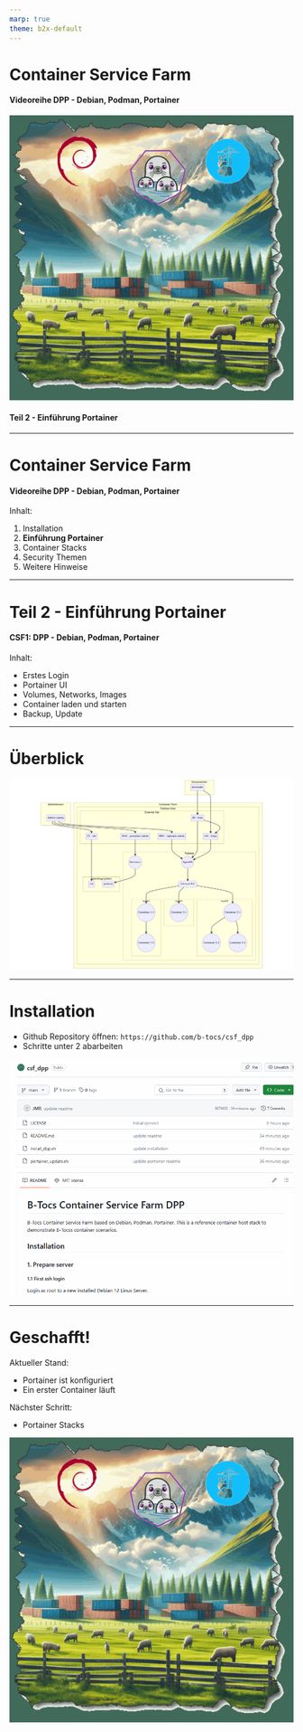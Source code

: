 ```yaml
---
marp: true
theme: b2x-default
---
```


# Container Service Farm
#### Videoreihe DPP - Debian, Podman, Portainer 

![bg left h:5in](res/csf_pdd_green.gif)

#### Teil 2 - Einführung Portainer

---
# Container Service Farm
#### Videoreihe DPP - Debian, Podman, Portainer 
Inhalt:
1. Installation
2. **Einführung Portainer**
3. Container Stacks
4. Security Themen
5. Weitere Hinweise

---
# Teil 2 - Einführung Portainer
#### CSF1: DPP - Debian, Podman, Portainer  


Inhalt:
- Erstes Login
- Portainer UI
- Volumes, Networks, Images
- Container laden und starten
- Backup, Update

---
# Überblick
![height:500px ](res/mermaid-diagram.png)


---
# Installation

- Github Repository öffnen: `https://github.com/b-tocs/csf_dpp`
- Schritte unter 2 abarbeiten

![bg left height:5in](res/github_repo.gif)

---
# Geschafft!

Aktueller Stand:
- Portainer ist konfiguriert
- Ein erster Container läuft

Nächster Schritt:
- Portainer Stacks


![bg right height:5in](res/csf_pdd_green.gif)